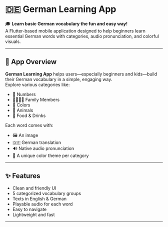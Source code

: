 # 🇩🇪 German Learning App

🎓 **Learn basic German vocabulary the fun and easy way!**  
A Flutter-based mobile application designed to help beginners learn essential German words with categories, audio pronunciation, and colorful visuals.

---

## 📲 App Overview

**German Learning App** helps users—especially beginners and kids—build their German vocabulary in a simple, engaging way.  
Explore various categories like:

- 🔢 Numbers  
- 👨‍👩‍👧‍👦 Family Members  
- 🌈 Colors  
- 🐾 Animals  
- 🍔 Food & Drinks

Each word comes with:
- 🖼️ An image  
- 🇩🇪 German translation  
- 🔊 Native audio pronunciation  
- 🎨 A unique color theme per category

---

## ✨ Features

- Clean and friendly UI
- 5 categorized vocabulary groups
- Texts in English & German
- Playable audio for each word
- Easy to navigate
- Lightweight and fast

---